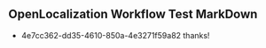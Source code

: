 ## OpenLocalization Workflow Test MarkDown
* 4e7cc362-dd35-4610-850a-4e3271f59a82 thanks!

<!--HONumber=Aug16_HO4-->


